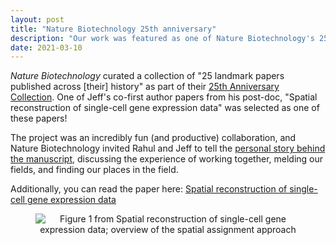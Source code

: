 ```yaml
---
layout: post
title: "Nature Biotechnology 25th anniversary"
description: "Our work was featured as one of Nature Biotechnology's 25 landmark papers"
date: 2021-03-10
---
```


*Nature Biotechnology* curated a collection of "25 landmark papers published across [their] history" as part of their [25th Anniversary Collection](https://www.nature.com/collections/gehbfbgdij/). One of Jeff's co-first author papers from his post-doc, "Spatial reconstruction of single-cell gene expression data" was selected as one of these papers!

The project was an incredibly fun (and productive) collaboration, and Nature Biotechnology invited Rahul and Jeff to tell the [personal story behind the manuscript](https://bioengineeringcommunity.nature.com/posts/spatial-reconstruction-of-single-cell-gene-expression-data), discussing the experience of working together, melding our fields, and finding our places in the field.

Additionally, you can read the paper here: [Spatial reconstruction of single-cell gene expression data](https://www.nature.com/articles/nbt.3192)

<figure align="center">
  <img src="../../assets/news/2015-seurat-fig1.png" alt="Figure 1 from Spatial reconstruction of single-cell gene expression data; overview of the spatial assignment approach" align="center" />
</figure> 

